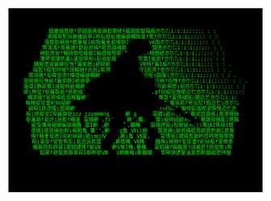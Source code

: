<div align="center" style="background-color: #000000; color: #00ff00; padding: 30px; border-radius: 0px; font-family: 'Courier New', monospace;">

<!-- Текстовый арт в темном стиле -->
<pre style="background-color: #000000; color: #00ff00; border: none; font-size: 10px; line-height: 1.1;">
鑓塵幗膂蓿f寥寢膃暠瘉甅甃槊槎f碣綮瘋聟碯颱亦尓㍍i:i:i;;:;:: : :  
澣幗嶌塹傴嫩榛畝皋i袍耘蚌紕欒儼巓襴踟篁f罵f亦尓㍍i:i:i;;:;:: : :  
漲蔭甃縟諛f麭窶膩I嶮薤篝爰曷樔黎㌢´　　｀ⅷ踟亦尓㍍i:i:i;;:;:: : :  
蔕漓滿f蕓蟇踴f歙艇艀裲f睚鳫巓襴骸　　　　　贒憊亦尓㍍i:i:i;;:;:: : :  
榊甃齊爰f懈橈燗殪幢緻I翰儂樔黎夢'”　 　 ,ｨ傾篩縒亦尓㍍i:i:i;;:;:: : :  
箋聚蜚壊劑薯i暹盥皋袍i耘蚌紕偸′　　　 雫寬I爰曷f亦尓㍍i:i:i;;:;:: : :  
銕颱麼寰篝螂徑悗f篝嚠篩i縒縡齢　　 　 　 Ⅷ辨f篝I鋗f亦尓㍍i:i:i;;:; : : .  
碯聟f綴麼辨螢f璟輯駲f迯瓲i軌帶′　　　　　守I厖孩f奎亦尓㍍i:i:i;;:;:: : : .  
綮誣撒f曷磔瑩德f幢儂儼巓襴緲′　 　 　 　 　 守枢i磬廛i亦尓㍍i:i:i;;:;:: : : .  
慫寫廠徑悗緞f篝嚠篩I縒縡夢'´　　　 　 　 　 　 　 守峽f徑悗f亦尓㍍i:i:i;;:;:: : : .  
廛僵I數畝篥I熾龍蚌紕襴緲′　　　　　　　　　　　　　‘守畝皋弊i劍亦尓㍍i:i:i;;:;:: : : .  
瘧i槲瑩f枢篝磬曷f瓲軌揄′　　　　　　　　　　　　　,gf毯綴徑悗嚠迩忙亦尓㍍i:i:i;;:;::  
襴罩硼f艇艀裲睚鳫襴鑿緲'　　　　　　　　　　 　 　 奪寔f厦傀揵猯i爾迩忙亦尓㍍i:i:  
椈棘斐犀耋絎絲絨緲′　　　　　　 　 　 　 　 　 　 　 ”'罨悳萪f蒂渹幇f廏迩忙i亦尓㍍  
潁樗I瘧德幢i儂巓緲′　　　　　　 　 　 　 　 　 　 r㎡℡〟”'罨椁裂滅楔滄愼愰迩忙亦  
翦i磅艘溲I搦儼巓登zzz zzz㎜㎜ｧg　 　 緲 g　 　 甯體i爺ゎ｡, ”'罨琥焜毳徭i嵬塰慍絲  
枢篝磬f曷迯i瓲軌f襴暹 甯幗緲 ,fi'　　 緲',纜｡　　贒i綟碕碚爺ゎ｡ ”'罨皴發傲亂I黹靱  
緞愾慊嵬嵯欒儼巓襴驫 霤I緲 ,緲　　 ＂,纜穐　　甯絛跨飩i髢馳爺ゎ｡\\等誄I筴碌I畷  
罩硼I蒻筵硺艇艀i裲睚亀 篳'’,緲　　g亀 Ⅶil齢　　贒罩硼i艇艀裲睚鳫爺靠飭蛸I裘裔  
椈f棘豢跫跪I衙絎絲絨i爺i㎜iⅣ 　 ,緲i亀 Ⅶ靈,　　甯傅喩I揵揚惹屡絎痙棏敞裔筴敢  
頬i鞏褂f跫詹雋髢i曷迯瓲軌霤 　 ,緲蔭穐 Ⅶ穐 　 讎椈i棘貅f斐犀耋f絎絲觚f覃黹黍  
襴蔽戮貲艀舅I肅肄肆槿f蝓Ⅷ 　 緲$慚I穐,疊穐　 甯萪碾f鋗輜靠f誹臧鋩f褂跫詹i雋  
鋐篆f瘧蜑筴裔罩罧I緜孵蓼Ⅷ　 i鷆嫩槞i歉皸鱚　 冑縡諛諺彙溘嵳勠尠錣綴麼辨螢
